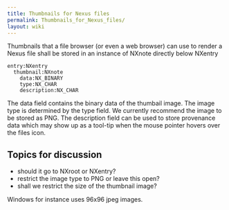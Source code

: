 ```yaml
---
title: Thumbnails for Nexus files
permalink: Thumbnails_for_Nexus_files/
layout: wiki
---
```


Thumbnails that a file browser (or even a web browser) can use to render
a Nexus file shall be stored in an instance of NXnote directly below
NXentry

    entry:NXentry
      thumbnail:NXnote
        data:NX_BINARY
        type:NX_CHAR
        description:NX_CHAR

The data field contains the binary data of the thumbail image. The image
type is determined by the type field. We currently recommend the image
to be stored as PNG. The description field can be used to store
provenance data which may show up as a tool-tip when the mouse pointer
hovers over the files icon.

Topics for discussion
---------------------

-   should it go to NXroot or NXentry?
-   restrict the image type to PNG or leave this open?
-   shall we restrict the size of the thumbnail image?

Windows for instance uses 96x96 jpeg images.

